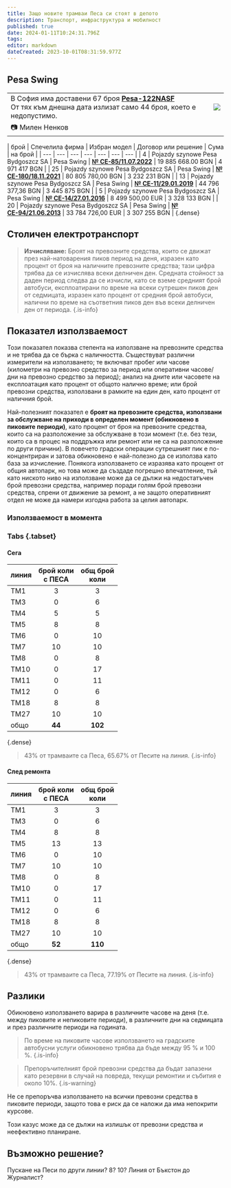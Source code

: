 ```yaml
---
title: Защо новите трамваи Песа си стоят в депото
description: Транспорт, инфраструктура и мобилност
published: true
date: 2024-01-11T10:24:31.796Z
tags: 
editor: markdown
dateCreated: 2023-10-01T08:31:59.977Z
---
```


## Pesa Swing
<div class="table-responsive"><table style="width:100%"><tr>
<td>В София има доставени 67 броя <a href="/bg/public-transport/fleet-list/2013-Pesa-122NASF"><b>Pesa-122NASF</b></a><br>От тях към днешна дата излизат само 44 броя, което е недопустимо.</td>
<td><img src="https://lh3.google.com/u/0/d/15i-Ymy1xsN1G3UrV6Vckpa0WXZr1JRiu"></td></tr>
  <td colspan=2 >📷 <a href=""><b></b></a> Милен Ненков</td></table></div>
  
| брой | Спечелила фирма | Избран модел | Договор или решение | Сума | на брой |
| --- | --- | --- | --- | --- | --- | --- |
| 4   | Pojazdy szynowe Pesa Bydgoszcz SA | Pesa Swing | [**№ CE-85/11.07.2022**](https://drive.google.com/file/d/1MKfqV40xOLf48Q48chz7PAqATcQTYSED/view?usp=sharing) | 19 885 668.00 BGN | 4 971 417 BGN |
| 25  | Pojazdy szynowe Pesa Bydgoszcz SA | Pesa Swing | [**№ СЕ-180/18.11.2021**](https://drive.google.com/file/d/1SwiXKudmIsp_n4Z1IG0WA6eKwgOcV9b3/view?usp=sharing) | 80 805 780,00 BGN | 3 232 231 BGN |
| 13  | Pojazdy szynowe Pesa Bydgoszcz SA | Pesa Swing | [**№ СЕ-11/29.01.2019**](https://drive.google.com/file/d/1SF1DlHlvMomozWyBISvfrfCdW-ykzJxd/view?usp=sharing) | 44 796 377,36 BGN | 3 445 875 BGN |
| 5   | Pojazdy szynowe Pesa Bydgoszcz SA | Pesa Swing | [**№ СЕ-14/27.01.2016**](https://drive.google.com/file/d/1n6hKX-Gy1DyAqLOrDngwcoKtECy1YNdM/view?usp=sharing) | 8 499 500,00 EUR | 3 328 133 BGN |
| 20  | Pojazdy szynowe Pesa Bydgoszcz SA | Pesa Swing | [**№ СЕ-94/21.06.2013**](https://drive.google.com/file/d/1HJH5SX0vNXW8iPzS_OxRZS2LJnRiWugS/view?usp=sharing) | 33 784 726,00 EUR | 3 307 255 BGN |
{.dense}




## Столичен електротранспорт

> **Изчисляване:** Броят на превозните средства, които се движат през най-натоварения пиков период на деня, изразен като процент от броя на наличните превозните средства; тази цифра трябва да се изчислява всеки делничен ден. Средната стойност за даден период следва да се изчисли, като се вземе средният брой автобуси, експлоатирани по време на всеки сутрешен пиков ден от седмицата, изразен като процент от средния брой автобуси, налични по време на съответния пиков ден във всеки делничен ден от периода.
{.is-info}

  
## Показател използваемост

Този показател показва степента на използване на превозните средства и не трябва да се бърка с наличността. Съществуват различни измерители на използването; те включват пробег или часове (километри на превозно средство за период или оперативни часове/дни на превозно средство за период); анализ на дните или часовете на експлоатация като процент от общото налично време; или брой превозни средства, използвани в рамките на един ден, като процент от наличния брой.

Най-полезният показател е **броят на превозните средства, използвани за обслужване на приходи в определен момент (обикновено в пиковите периоди)**, като процент от броя на превозните средства, които са на разположение за обслужване в този момент (т.е. без тези, които са в процес на поддръжка или ремонт или не са на разположение по други причини). В повечето градски операции сутрешният пик е по-концентриран и затова обикновено е най-полезно да се използва като база за изчисление. Понякога използването се изразява като процент от общия автопарк, но това може да създаде погрешно впечатление, тъй като ниското ниво на използване може да се дължи на недостатъчен брой превозни средства, например поради голям брой превозни средства, спрени от движение за ремонт, а не защото оперативният отдел не може да намери изгодна работа за целия автопарк.

  
### Използваемост в момента

### Tabs {.tabset}

#### Сега 

| линия     | брой коли<br>с ПЕСА | общ брой<br> коли         | 
|------|:------:|:---------:|
|  ТМ1 |    3   |     3     |
|  ТМ3 |    0   |     6     |
|  ТМ4 |    5   |     5     |
|  ТМ5 |    8   |     8     |
|  ТМ6 |    0   |     10    |
|  ТМ7 |   10   |     10    |
|  ТМ8 |    0   |     8     |
| ТМ10 |    0   |     17    |
| ТМ11 |    0   |     11    |
| ТМ12 |    0   |     6     |
| ТМ18 |    8   |     8     |
| ТМ27 |   10   |     10    |
| общо |   **44**   |    **102**    |
{.dense}

> 43% от трамваите са Песа, 65.67% от Песите на линия.
{.is-info}


#### След ремонта 
| линия     | брой коли<br>с ПЕСА | общ брой<br> коли         | 
|------|:------:|:---------:|
|  ТМ1 |    3   |     3     |
|  ТМ3 |    0   |     6     |
|  ТМ4 |    8   |     8     |
|  ТМ5 |    13  |    13     |
|  ТМ6 |    0   |     10    |
|  ТМ7 |   10   |     10    |
|  ТМ8 |    0   |     8     |
| ТМ10 |    0   |     17    |
| ТМ11 |    0   |     11    |
| ТМ12 |    0   |     6     |
| ТМ18 |    8   |     8     |
| ТМ27 |   10   |     10    |
| общо |   **52**   |    **110**    |
{.dense}

> 43% от трамваите са Песа, 77.19% от Песите на линия.
{.is-info}

## Разлики
Обикновено използването варира в различните часове на деня (т.е. между пиковите и непиковите периоди), в различните дни на седмицата и през различните периоди на годината. 

> По време на пиковите часове използването на градските автобусни услуги обикновено трябва да бъде между 95 % и 100 %. 
{.is-info}


> Препоръчителният брой превозни средства да бъдат запазени като резервни в случай на повреда, текущи ремонтии и събития е около 10%.
{.is-warning}

Не се препоръчва използването на всички превозни средства в пиковите периоди, защото това е риск да се наложи да има непокрити курсове.

Този казус може да се дължи на излишък от превозни средства и неефективно планиране.

## Възможно решение?

Пускане на Песи по други линии? 8? 10? Линия от Бъкстон до Журналист?
